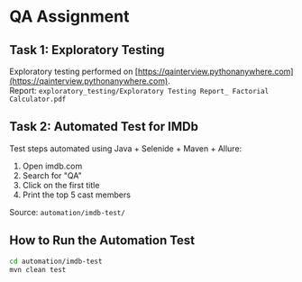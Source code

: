 # QA Assignment

## Task 1: Exploratory Testing
Exploratory testing performed on [https://qainterview.pythonanywhere.com](https://qainterview.pythonanywhere.com).  
Report: `exploratory_testing/Exploratory Testing Report_ Factorial Calculator.pdf`

## Task 2: Automated Test for IMDb
Test steps automated using Java + Selenide + Maven + Allure:
1. Open imdb.com
2. Search for "QA"
3. Click on the first title
4. Print the top 5 cast members

Source: `automation/imdb-test/`

##  How to Run the Automation Test
```bash
cd automation/imdb-test
mvn clean test
